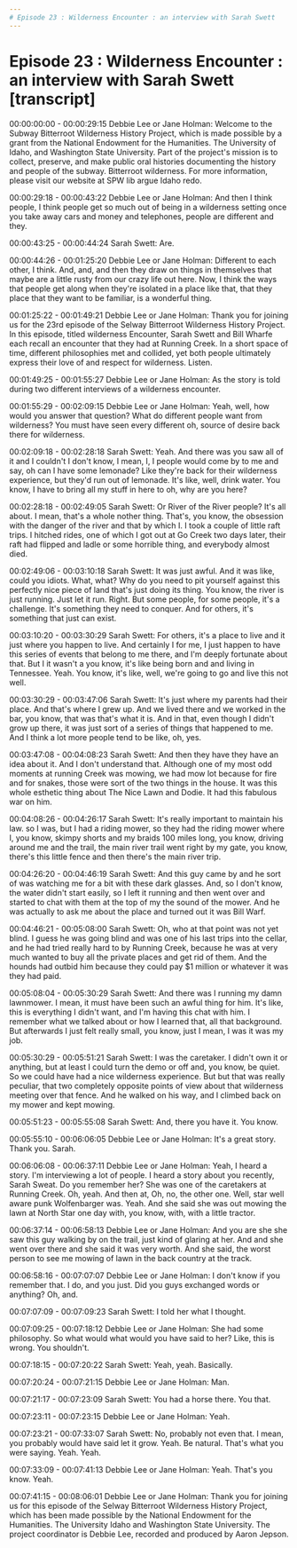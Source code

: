 ```yaml
---
# Episode 23 : Wilderness Encounter : an interview with Sarah Swett 
---
```

# Episode 23 : Wilderness Encounter : an interview with Sarah Swett [transcript]

00:00:00:00 - 00:00:29:15
Debbie Lee or Jane Holman:
Welcome to the Subway Bitterroot Wilderness History Project, which is made possible by a grant from the National Endowment for the Humanities. The University of Idaho, and Washington State University. Part of the project's mission is to collect, preserve, and make public oral histories documenting the history and people of the subway. Bitterroot wilderness. For more information, please visit our website at SPW lib argue Idaho redo.


00:00:29:18 - 00:00:43:22
Debbie Lee or Jane Holman:
And then I think people, I think people get so much out of being in a wilderness setting once you take away cars and money and telephones, people are different and they.


00:00:43:25 - 00:00:44:24
Sarah Swett:
Are.


00:00:44:26 - 00:01:25:20
Debbie Lee or Jane Holman:
Different to each other, I think. And, and, and then they draw on things in themselves that maybe are a little rusty from our crazy life out here. Now, I think the ways that people get along when they're isolated in a place like that, that they place that they want to be familiar, is a wonderful thing.


00:01:25:22 - 00:01:49:21
Debbie Lee or Jane Holman:
Thank you for joining us for the 23rd episode of the Selway Bitterroot Wilderness History Project. In this episode, titled wilderness Encounter, Sarah Swett and Bill Wharfe each recall an encounter that they had at Running Creek. In a short space of time, different philosophies met and collided, yet both people ultimately express their love of and respect for wilderness. Listen.


00:01:49:25 - 00:01:55:27
Debbie Lee or Jane Holman:
As the story is told during two different interviews of a wilderness encounter.


00:01:55:29 - 00:02:09:15
Debbie Lee or Jane Holman:
Yeah, well, how would you answer that question? What do different people want from wilderness? You must have seen every different oh, source of desire back there for wilderness.


00:02:09:18 - 00:02:28:18
Sarah Swett:
Yeah. And there was you saw all of it and I couldn't I don't know, I mean, I, I people would come by to me and say, oh can I have some lemonade? Like they're back for their wilderness experience, but they'd run out of lemonade. It's like, well, drink water. You know, I have to bring all my stuff in here to oh, why are you here?


00:02:28:18 - 00:02:49:05
Sarah Swett:
Or River of the River people? It's all about. I mean, that's a whole nother thing. That's, you know, the obsession with the danger of the river and that by which I. I took a couple of little raft trips. I hitched rides, one of which I got out at Go Creek two days later, their raft had flipped and ladle or some horrible thing, and everybody almost died.


00:02:49:06 - 00:03:10:18
Sarah Swett:
It was just awful. And it was like, could you idiots. What, what? Why do you need to pit yourself against this perfectly nice piece of land that's just doing its thing. You know, the river is just running. Just let it run. Right. But some people, for some people, it's a challenge. It's something they need to conquer. And for others, it's something that just can exist.


00:03:10:20 - 00:03:30:29
Sarah Swett:
For others, it's a place to live and it just where you happen to live. And certainly I for me, I just happen to have this series of events that belong to me there, and I'm deeply fortunate about that. But I it wasn't a you know, it's like being born and and living in Tennessee. Yeah. You know, it's like, well, we're going to go and live this not well.


00:03:30:29 - 00:03:47:06
Sarah Swett:
It's just where my parents had their place. And that's where I grew up. And we lived there and we worked in the bar, you know, that was that's what it is. And in that, even though I didn't grow up there, it was just sort of a series of things that happened to me. And I think a lot more people tend to be like, oh, yes.


00:03:47:08 - 00:04:08:23
Sarah Swett:
And then they have they have an idea about it. And I don't understand that. Although one of my most odd moments at running Creek was mowing, we had mow lot because for fire and for snakes, those were sort of the two things in the house. It was this whole esthetic thing about The Nice Lawn and Dodie. It had this fabulous war on him.


00:04:08:26 - 00:04:26:17
Sarah Swett:
It's really important to maintain his law. so I was, but I had a riding mower, so they had the riding mower where I, you know, skimpy shorts and my braids 100 miles long, you know, driving around me and the trail, the main river trail went right by my gate, you know, there's this little fence and then there's the main river trip.


00:04:26:20 - 00:04:46:19
Sarah Swett:
And this guy came by and he sort of was watching me for a bit with these dark glasses. And, so I don't know, the water didn't start easily, so I left it running and then went over and started to chat with them at the top of my the sound of the mower. And he was actually to ask me about the place and turned out it was Bill Warf.


00:04:46:21 - 00:05:08:00
Sarah Swett:
Oh, who at that point was not yet blind. I guess he was going blind and was one of his last trips into the cellar, and he had tried really hard to by Running Creek, because he was at very much wanted to buy all the private places and get rid of them. And the hounds had outbid him because they could pay $1 million or whatever it was they had paid.


00:05:08:04 - 00:05:30:29
Sarah Swett:
And there was I running my damn lawnmower. I mean, it must have been such an awful thing for him. It's like, this is everything I didn't want, and I'm having this chat with him. I remember what we talked about or how I learned that, all that background. But afterwards I just felt really small, you know, just I mean, I was it was my job.


00:05:30:29 - 00:05:51:21
Sarah Swett:
I was the caretaker. I didn't own it or anything, but at least I could turn the demo or off and, you know, be quiet. So we could have had a nice wilderness experience. But but that was really peculiar, that two completely opposite points of view about that wilderness meeting over that fence. And he walked on his way, and I climbed back on my mower and kept mowing.


00:05:51:23 - 00:05:55:08
Sarah Swett:
And, there you have it. You know.


00:05:55:10 - 00:06:06:05
Debbie Lee or Jane Holman:
It's a great story. Thank you. Sarah.


00:06:06:08 - 00:06:37:11
Debbie Lee or Jane Holman:
Yeah, I heard a story. I'm interviewing a lot of people. I heard a story about you recently, Sarah Sweat. Do you remember her? She was one of the caretakers at Running Creek. Oh, yeah. And then at, Oh, no, the other one. Well, star well aware punk Wolfenbarger was. Yeah. And she said she was out mowing the lawn at North Star one day with, you know, with, with a little tractor.


00:06:37:14 - 00:06:58:13
Debbie Lee or Jane Holman:
And you are she she saw this guy walking by on the trail, just kind of glaring at her. And and she went over there and she said it was very worth. And she said, the worst person to see me mowing of lawn in the back country at the track.


00:06:58:16 - 00:07:07:07
Debbie Lee or Jane Holman:
I don't know if you remember that. I do, and you just. Did you guys exchanged words or anything? Oh, and.


00:07:07:09 - 00:07:09:23
Sarah Swett:
I told her what I thought.


00:07:09:25 - 00:07:18:12
Debbie Lee or Jane Holman:
She had some philosophy. So what would what would you have said to her? Like, this is wrong. You shouldn't.


00:07:18:15 - 00:07:20:22
Sarah Swett:
Yeah, yeah. Basically.


00:07:20:24 - 00:07:21:15
Debbie Lee or Jane Holman:
Man.


00:07:21:17 - 00:07:23:09
Sarah Swett:
You had a horse there. You that.


00:07:23:11 - 00:07:23:15
Debbie Lee or Jane Holman:
Yeah.


00:07:23:21 - 00:07:33:07
Sarah Swett:
No, probably not even that. I mean, you probably would have said let it grow. Yeah. Be natural. That's what you were saying. Yeah. Yeah.


00:07:33:09 - 00:07:41:13
Debbie Lee or Jane Holman:
Yeah. That's you know. Yeah.


00:07:41:15 - 00:08:06:01
Debbie Lee or Jane Holman:
Thank you for joining us for this episode of the Selway Bitterroot Wilderness History Project, which has been made possible by the National Endowment for the Humanities. The University Idaho and Washington State University. The project coordinator is Debbie Lee, recorded and produced by Aaron Jepson.